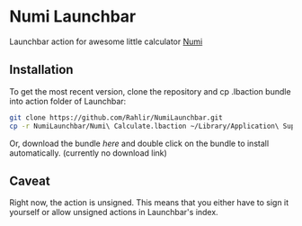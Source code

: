 # Numi Launchbar

Launchbar action for awesome little calculator [Numi](https://numi.io/)

## Installation

To get the most recent version, clone the repository and cp .lbaction bundle
into action folder of Launchbar: 
```bash 
git clone https://github.com/Rahlir/NumiLaunchbar.git 
cp -r NumiLaunchbar/Numi\ Calculate.lbaction ~/Library/Application\ Support/LaunchBar/Actions/ 
```
Or, download the bundle *here* and double click on the bundle to install
automatically. (currently no download link)


## Caveat 

Right now, the action is unsigned. This means that you either have to sign it
yourself or allow unsigned actions in Launchbar's index.
